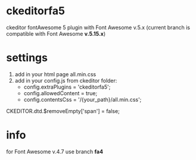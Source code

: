 # ckeditorfa5
ckeditor fontAwesome 5 plugin with Font Awesome v.5.x (current branch is compatible with Font Awesome **v.5.15.x**)

# settings
1. add in your html page all.min.css
2. add in your config.js from ckeditor folder:
   - config.extraPlugins = 'ckeditorfa5';
   - config.allowedContent = true;
   - config.contentsCss = '/{your_path}/all.min.css';

CKEDITOR.dtd.$removeEmpty['span'] = false;

# info
for Font Awesome v.4.7 use branch **fa4**
